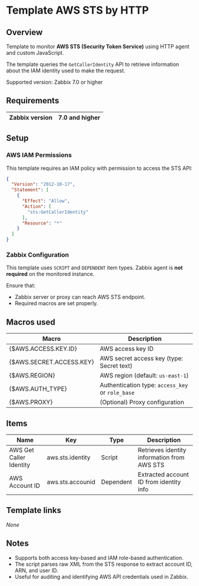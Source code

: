 # Template AWS STS by HTTP

## Overview

Template to monitor **AWS STS (Security Token Service)** using HTTP agent and custom JavaScript.

The template queries the `GetCallerIdentity` API to retrieve information about the IAM identity used to make the request.

Supported version: Zabbix 7.0 or higher

## Requirements

| Zabbix version | 7.0 and higher |
|----------------|------------------|

## Setup

### AWS IAM Permissions

This template requires an IAM policy with permission to access the STS API:

```json
{
  "Version": "2012-10-17",
  "Statement": [
    {
      "Effect": "Allow",
      "Action": [
        "sts:GetCallerIdentity"
      ],
      "Resource": "*"
    }
  ]
}
```

### Zabbix Configuration

This template uses `SCRIPT` and `DEPENDENT` item types. Zabbix agent is **not required** on the monitored instance.

Ensure that:
- Zabbix server or proxy can reach AWS STS endpoint.
- Required macros are set properly.

## Macros used

| Macro                       | Description                                                                 |
|----------------------------|-----------------------------------------------------------------------------|
| {$AWS.ACCESS.KEY.ID}       | AWS access key ID                                                           |
| {$AWS.SECRET.ACCESS.KEY}   | AWS secret access key (type: Secret text)                                   |
| {$AWS.REGION}              | AWS region (default: `us-east-1`)                                           |
| {$AWS.AUTH_TYPE}           | Authentication type: `access_key` or `role_base`                            |
| {$AWS.PROXY}               | (Optional) Proxy configuration                                              |

## Items

| Name                  | Key                 | Type       | Description                          |
|-----------------------|----------------------|------------|--------------------------------------|
| AWS Get Caller Identity | aws.sts.identity     | Script     | Retrieves identity information from AWS STS |
| AWS Account ID         | aws.sts.accounid     | Dependent  | Extracted account ID from identity info |

## Template links

_None_

## Notes

- Supports both access key-based and IAM role-based authentication.
- The script parses raw XML from the STS response to extract account ID, ARN, and user ID.
- Useful for auditing and identifying AWS API credentials used in Zabbix.
